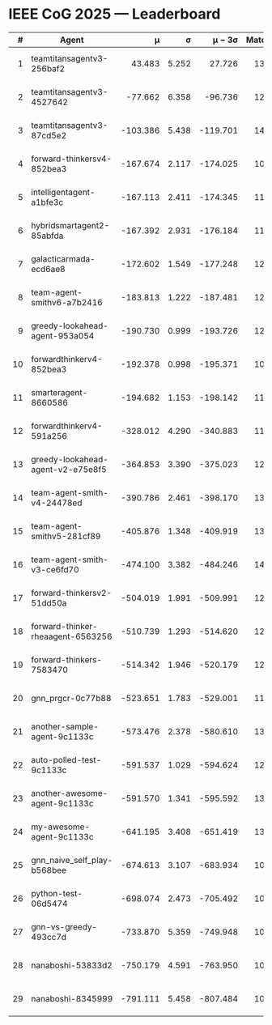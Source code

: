 # IEEE CoG 2025 — Leaderboard

| # | Agent | μ | σ | μ − 3σ | Matches | Updated |
|---:|---|---:|---:|---:|---:|---|
| 1 | teamtitansagentv3-256baf2 | 43.483 | 5.252 | 27.726 | 13240 | 2025-08-21 22:29 |
| 2 | teamtitansagentv3-4527642 | -77.662 | 6.358 | -96.736 | 12794 | 2025-08-21 22:29 |
| 3 | teamtitansagentv3-87cd5e2 | -103.386 | 5.438 | -119.701 | 14006 | 2025-08-21 22:29 |
| 4 | forward-thinkersv4-852bea3 | -167.674 | 2.117 | -174.025 | 10581 | 2025-08-21 22:29 |
| 5 | intelligentagent-a1bfe3c | -167.113 | 2.411 | -174.345 | 11034 | 2025-08-21 22:29 |
| 6 | hybridsmartagent2-85abfda | -167.392 | 2.931 | -176.184 | 11517 | 2025-08-21 22:29 |
| 7 | galacticarmada-ecd6ae8 | -172.602 | 1.549 | -177.248 | 12460 | 2025-08-21 22:29 |
| 8 | team-agent-smithv6-a7b2416 | -183.813 | 1.222 | -187.481 | 12660 | 2025-08-21 22:29 |
| 9 | greedy-lookahead-agent-953a054 | -190.730 | 0.999 | -193.726 | 12648 | 2025-08-21 22:29 |
| 10 | forwardthinkerv4-852bea3 | -192.378 | 0.998 | -195.371 | 10462 | 2025-08-21 22:29 |
| 11 | smarteragent-8660586 | -194.682 | 1.153 | -198.142 | 11297 | 2025-08-21 22:29 |
| 12 | forwardthinkerv4-591a256 | -328.012 | 4.290 | -340.883 | 11019 | 2025-08-21 22:29 |
| 13 | greedy-lookahead-agent-v2-e75e8f5 | -364.853 | 3.390 | -375.023 | 12928 | 2025-08-21 22:29 |
| 14 | team-agent-smith-v4-24478ed | -390.786 | 2.461 | -398.170 | 13542 | 2025-08-21 22:29 |
| 15 | team-agent-smithv5-281cf89 | -405.876 | 1.348 | -409.919 | 13360 | 2025-08-21 22:29 |
| 16 | team-agent-smith-v3-ce6fd70 | -474.100 | 3.382 | -484.246 | 14242 | 2025-08-21 22:29 |
| 17 | forward-thinkersv2-51dd50a | -504.019 | 1.991 | -509.991 | 12804 | 2025-08-21 22:29 |
| 18 | forward-thinker-rheaagent-6563256 | -510.739 | 1.293 | -514.620 | 12604 | 2025-08-21 22:29 |
| 19 | forward-thinkers-7583470 | -514.342 | 1.946 | -520.179 | 12180 | 2025-08-21 22:29 |
| 20 | gnn_prgcr-0c77b88 | -523.651 | 1.783 | -529.001 | 11870 | 2025-08-21 22:29 |
| 21 | another-sample-agent-9c1133c | -573.476 | 2.378 | -580.610 | 13100 | 2025-08-21 22:29 |
| 22 | auto-polled-test-9c1133c | -591.537 | 1.029 | -594.624 | 12600 | 2025-08-21 22:29 |
| 23 | another-awesome-agent-9c1133c | -591.570 | 1.341 | -595.592 | 13760 | 2025-08-21 22:29 |
| 24 | my-awesome-agent-9c1133c | -641.195 | 3.408 | -651.419 | 13380 | 2025-08-21 22:29 |
| 25 | gnn_naive_self_play-b568bee | -674.613 | 3.107 | -683.934 | 10580 | 2025-08-21 22:29 |
| 26 | python-test-06d5474 | -698.074 | 2.473 | -705.492 | 10840 | 2025-08-21 22:29 |
| 27 | gnn-vs-greedy-493cc7d | -733.870 | 5.359 | -749.948 | 10700 | 2025-08-21 22:29 |
| 28 | nanaboshi-53833d2 | -750.179 | 4.591 | -763.950 | 10120 | 2025-08-21 22:29 |
| 29 | nanaboshi-8345999 | -791.111 | 5.458 | -807.484 | 10690 | 2025-08-21 22:29 |
